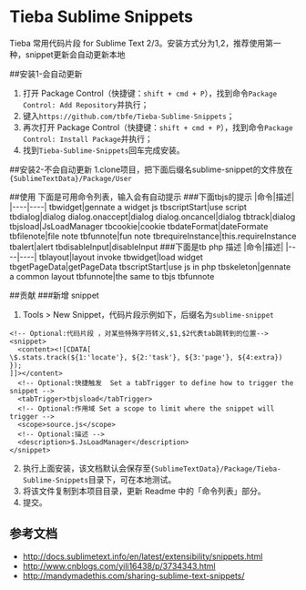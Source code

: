 Tieba Sublime Snippets
=======
Tieba 常用代码片段 for Sublime Text 2/3。安装方式分为1,2，推荐使用第一种，snippet更新会自动更新本地

##安装1-会自动更新

1. 打开 Package Control（快捷键：`shift + cmd + P`），找到命令`Package Control: Add Repository`并执行；
2. 键入`https://github.com/tbfe/Tieba-Sublime-Snippets`；
3. 再次打开 Package Control（快捷键：`shift + cmd + P`），找到命令`Package Control: Install Package`并执行；
4. 找到`Tieba-Sublime-Snippets`回车完成安装。


##安装2-不会自动更新
1.clone项目，把下面后缀名sublime-snippet的文件放在`{SublimeTextData}/Package/User`

##使用
下面是可用命令列表，输入会有自动提示
###下面tbjs的提示
|命令|描述|
|----|----|
tbwidget|gennate a widget js
tbscriptStart|use script
tbdialog|dialog
dialog.onaccept|dialog
dialog.oncancel|dialog
tbtrack|dialog
tbjsload|JsLoadManager
tbcookie|cookie
tbdateFormat|dateFormate
tbfilenote|file note
tbfunnote|fun note
tbrequireInstance|this.requireInstance
tbalert|alert
tbdisableInput|disableInput
###下面是tb php 描述
|命令|描述|
|----|----|
tblayout|layout invoke
tbwidget|load widget
tbgetPageData|getPageData
tbscriptStart|use js in php
tbskeleton|gennate a common layout
tbfunnote|the same to tbjs tbfunnote


##贡献
###新增 snippet
1. Tools > New Snippet，代码片段示例如下，后缀名为`sublime-snippet`

  ```
  <!-- Optional:代码片段 ，对某些特殊字符转义,$1,$2代表tab跳转到的位置-->
  <snippet>
  	<content><![CDATA[
  \$.stats.track(${1:'locate'}, ${2:'task'}, ${3:'page'}, ${4:extra})
  });
  ]]></content>
	<!-- Optional:快捷触发  Set a tabTrigger to define how to trigger the snippet -->
	<tabTrigger>tbjsload</tabTrigger>
	<!-- Optional:作用域 Set a scope to limit where the snippet will trigger -->
	<scope>source.js</scope>
	<!-- Optional:描述 -->
	<description>$.JsLoadManager</description>
  </snippet>
  ```
2. 执行上面安装，该文档默认会保存至`{SublimeTextData}/Package/Tieba-Sublime-Snippets`目录下，可在本地测试。
3. 将该文件复制到本项目目录，更新 Readme 中的「命令列表」部分。
4. 提交。

## 参考文档
- http://docs.sublimetext.info/en/latest/extensibility/snippets.html
- http://www.cnblogs.com/yili16438/p/3734343.html
- http://mandymadethis.com/sharing-sublime-text-snippets/
